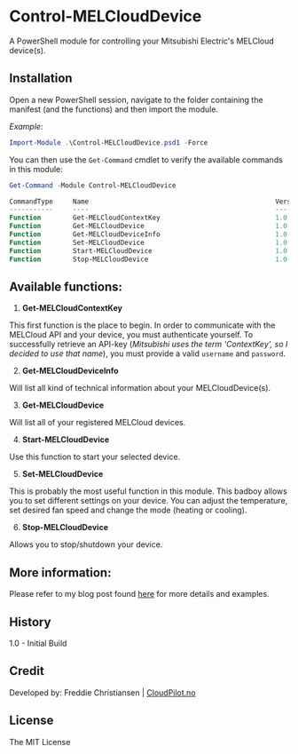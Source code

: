 # Control-MELCloudDevice

A PowerShell module for controlling your Mitsubishi Electric's MELCloud device(s).

## Installation
Open a new PowerShell session, navigate to the folder containing the manifest (and the functions) and then import the module.

*Example:*
````powershell
Import-Module .\Control-MELCloudDevice.psd1 -Force
````

You can then use the ````Get-Command```` cmdlet to verify the available commands in this module:
````powershell
Get-Command -Module Control-MELCloudDevice
````

````powershell
CommandType     Name                                               Version    Source
-----------     ----                                               -------    ------
Function        Get-MELCloudContextKey                             1.0        Control-MELCloudDevice
Function        Get-MELCloudDevice                                 1.0        Control-MELCloudDevice
Function        Get-MELCloudDeviceInfo                             1.0        Control-MELCloudDevice
Function        Set-MELCloudDevice                                 1.0        Control-MELCloudDevice
Function        Start-MELCloudDevice                               1.0        Control-MELCloudDevice
Function        Stop-MELCloudDevice                                1.0        Control-MELCloudDevice
````



## Available functions:

1. **Get-MELCloudContextKey**

This first function is the place to begin. In order to communicate with the MELCloud API and your device, you must authenticate yourself. To successfully retrieve an API-key (*Mitsubishi uses the term 'ContextKey', so I decided to use that name*), you must provide a valid ````username```` and ````password````.

2. **Get-MELCloudDeviceInfo**

Will list all kind of technical information about your MELCloudDevice(s).

3. **Get-MELCloudDevice**

Will list all of your registered MELCloud devices.

4. **Start-MELCloudDevice**

Use this function to start your selected device.

5. **Set-MELCloudDevice**

This is probably the most useful function in this module. This badboy allows you to set different settings on your device. You can adjust the temperature, set desired fan speed and change the mode (heating or cooling).

6. **Stop-MELCloudDevice**

Allows you to stop/shutdown your device. 


## More information:

Please refer to my blog post found [here](https://www.cloudpilot.no/blog/Control-your-Mitsubishi-heat-pump-using-PowerShell/) for more details and examples.


## History

1.0 - Initial Build 



## Credit

Developed by: Freddie Christiansen | [CloudPilot.no](www.cloudpilot.no)


## License

The MIT License